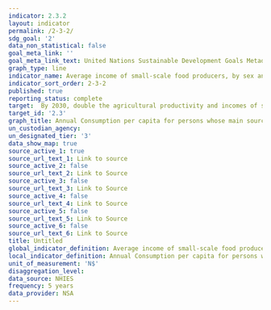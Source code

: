 ```yaml
---
indicator: 2.3.2
layout: indicator
permalink: /2-3-2/
sdg_goal: '2'
data_non_statistical: false
goal_meta_link: ''
goal_meta_link_text: United Nations Sustainable Development Goals Metadata
graph_type: line
indicator_name: Average income of small-scale food producers, by sex and indigenous status
indicator_sort_order: 2-3-2
published: true
reporting_status: complete
target:  By 2030, double the agricultural productivity and incomes of small-scale food producers, in particular women, indigenous peoples, family farmers, pastoralists and fishers, including through secure and equal access to land, other productive resources and inputs, knowledge, financial services, markets and opportunities for value addition and non-farm employment
target_id: '2.3'
graph_title: Annual Consumption per capita for persons whose main source of income is subsistence farming
un_custodian_agency: 
un_designated_tier: '3'
data_show_map: true
source_active_1: true
source_url_text_1: Link to source
source_active_2: false
source_url_text_2: Link to Source
source_active_3: false
source_url_text_3: Link to Source
source_active_4: false
source_url_text_4: Link to Source
source_active_5: false
source_url_text_5: Link to Source
source_active_6: false
source_url_text_6: Link to Source
title: Untitled
global_indicator_definition: Average income of small-scale food producers, by sex and indigenous status
local_indicator_definition: Annual Consumption per capita for persons whose main source of income is subsistence farming
unit_of_measurement: 'N$'
disaggregation_level: 
data_source: NHIES
frequency: 5 years
data_provider: NSA
---
```

